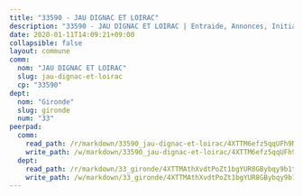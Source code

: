 ```yaml
---
title: "33590 - JAU DIGNAC ET LOIRAC"
description: "33590 - JAU DIGNAC ET LOIRAC | Entraide, Annonces, Initiatives"
date: 2020-01-11T14:09:21+09:00
collapsible: false
layout: commune
comm:
  nom: "JAU DIGNAC ET LOIRAC"
  slug: jau-dignac-et-loirac
  cp: "33590"
dept:
  nom: "Gironde"
  slug: gironde
  num: "33"
peerpad:
  comm:
    read_path: /r/markdown/33590_jau-dignac-et-loirac/4XTTM6efz5qqUFh9N6XqzdeeHLDuy1hoD7WRnXFNKDiVLXK72
    write_path: /w/markdown/33590_jau-dignac-et-loirac/4XTTM6efz5qqUFh9N6XqzdeeHLDuy1hoD7WRnXFNKDiVLXK72-K3TgUSAyCafVZNXTxhP27FEe429Tjz29o5ZYYZgZTLw7ggQR2HFHeusa4BHGSpg4WL6gUhpbvmFsVibrnBxgqy2y7Z17dFZSdv3KfDk1nf7ugDEZ251Sk4fduAB1DWcYTWGYt8uz
  dept:
    read_path: /r/markdown/33_gironde/4XTTMAthXvdtPoZt1bgYUR8GBybqy9b1tLUaaKDw5iKj57LRt
    write_path: /w/markdown/33_gironde/4XTTMAthXvdtPoZt1bgYUR8GBybqy9b1tLUaaKDw5iKj57LRt-K3TgU8ogmN5s8hbKrZhkV9P1KQiFepNWXjoYRvdMTW1jt7eRXTmrjG677tN9mcUTsALjzYGgb8mvcrYPJn2Jd8cTiBmF9aZcbgdcQL1kzCPJnSf6X8tpEcGPdTr5qT6cQqEpt6oQ
---
```


